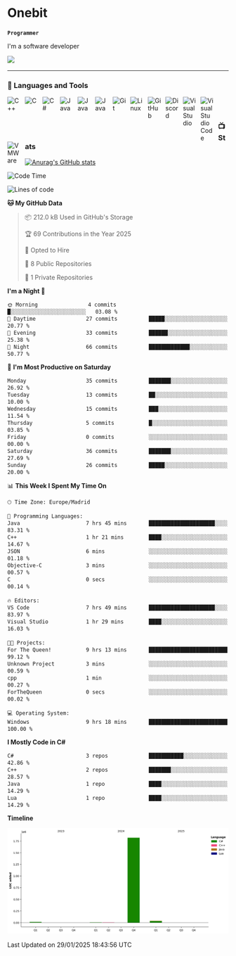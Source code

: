 # Onebit

**`Programmer`**

I'm a software developer

   ![](https://komarev.com/ghpvc/?username=onebit5&color=blueviolet)

---

### 🧰 Languages and Tools

<img align="left" alt="C++" width="30px" style="padding-right:10px;" src="https://cdn.jsdelivr.net/gh/devicons/devicon/icons/cplusplus/cplusplus-original.svg" />
<img align="left" alt="C" width="30px" style="padding-right:10px;" src="https://cdn.jsdelivr.net/gh/devicons/devicon/icons/c/c-original.svg" />
<img align="left" alt="C#" width="30px" style="padding-right:10px;" src="https://cdn.jsdelivr.net/gh/devicons/devicon/icons/csharp/csharp-original.svg" />
<img align="left" alt="Java" width="30px" style="padding-right:10px;" src="https://cdn.jsdelivr.net/gh/devicons/devicon/icons/java/java-original.svg"/>
<img align="left" alt="Java" width="30px" style="padding-right:10px;" src="https://cdn.jsdelivr.net/gh/devicons/devicon/icons/lua/lua-original.svg"/>
<img align="left" alt="Java" width="30px" style="padding-right:10px;" src="https://cdn.jsdelivr.net/gh/devicons/devicon/icons/unity/unity-original.svg"/>
<img align="left" alt="Git" width="30px" style="padding-right:10px;" src="https://cdn.jsdelivr.net/gh/devicons/devicon/icons/git/git-original.svg" />
<img align="left" alt="Linux" width="30px" style="padding-right:10px;" src="https://cdn.jsdelivr.net/gh/devicons/devicon/icons/linux/linux-original.svg" />
<img align="left" alt="GitHub" width="30px" style="padding-right:10px;" src="https://cdn.jsdelivr.net/gh/devicons/devicon/icons/github/github-original.svg" />
<img align="left" alt="Discord" width="30px" style="padding-right:10px;" src="https://cdn.jsdelivr.net/npm/simple-icons@3.13.0/icons/discord.svg" />
<img align="left" alt="Visual Studio" width="30px" style="padding-right:10px;" src="https://cdn.jsdelivr.net/npm/simple-icons@3.13.0/icons/visualstudio.svg" />
<img align="left" alt="Visual Studio Code" width="30px" style="padding-right:10px;" src="https://cdn.jsdelivr.net/npm/simple-icons@3.13.0/icons/visualstudiocode.svg" />
<img align="left" alt="VMWare" width="30px" style="padding-right:10px;" src="https://cdn.jsdelivr.net/npm/simple-icons@3.13.0/icons/vmware.svg" />
<br />

#

### 📺 Stats
[![Anurag's GitHub stats](https://github-readme-stats.vercel.app/api?username=onebit5&show_icons=true&theme=radical)](https://github.com/anuraghazra/github-readme-stats)                
<!--START_SECTION:waka-->
![Code Time](http://img.shields.io/badge/Code%20Time-9%20hrs%2018%20mins-blue)

![Lines of code](https://img.shields.io/badge/From%20Hello%20World%20I%27ve%20Written-1.9%20million%20lines%20of%20code-blue)

**🐱 My GitHub Data** 

> 📦 212.0 kB Used in GitHub's Storage 
 > 
> 🏆 69 Contributions in the Year 2025
 > 
> 💼 Opted to Hire
 > 
> 📜 8 Public Repositories 
 > 
> 🔑 1 Private Repositories 
 > 
**I'm a Night 🦉** 

```text
🌞 Morning                4 commits           █░░░░░░░░░░░░░░░░░░░░░░░░   03.08 % 
🌆 Daytime                27 commits          █████░░░░░░░░░░░░░░░░░░░░   20.77 % 
🌃 Evening                33 commits          ██████░░░░░░░░░░░░░░░░░░░   25.38 % 
🌙 Night                  66 commits          █████████████░░░░░░░░░░░░   50.77 % 
```
📅 **I'm Most Productive on Saturday** 

```text
Monday                   35 commits          ███████░░░░░░░░░░░░░░░░░░   26.92 % 
Tuesday                  13 commits          ██░░░░░░░░░░░░░░░░░░░░░░░   10.00 % 
Wednesday                15 commits          ███░░░░░░░░░░░░░░░░░░░░░░   11.54 % 
Thursday                 5 commits           █░░░░░░░░░░░░░░░░░░░░░░░░   03.85 % 
Friday                   0 commits           ░░░░░░░░░░░░░░░░░░░░░░░░░   00.00 % 
Saturday                 36 commits          ███████░░░░░░░░░░░░░░░░░░   27.69 % 
Sunday                   26 commits          █████░░░░░░░░░░░░░░░░░░░░   20.00 % 
```


📊 **This Week I Spent My Time On** 

```text
🕑︎ Time Zone: Europe/Madrid

💬 Programming Languages: 
Java                     7 hrs 45 mins       █████████████████████░░░░   83.31 % 
C++                      1 hr 21 mins        ████░░░░░░░░░░░░░░░░░░░░░   14.67 % 
JSON                     6 mins              ░░░░░░░░░░░░░░░░░░░░░░░░░   01.18 % 
Objective-C              3 mins              ░░░░░░░░░░░░░░░░░░░░░░░░░   00.57 % 
C                        0 secs              ░░░░░░░░░░░░░░░░░░░░░░░░░   00.14 % 

🔥 Editors: 
VS Code                  7 hrs 49 mins       █████████████████████░░░░   83.97 % 
Visual Studio            1 hr 29 mins        ████░░░░░░░░░░░░░░░░░░░░░   16.03 % 

🐱‍💻 Projects: 
For The Queen!           9 hrs 13 mins       █████████████████████████   99.12 % 
Unknown Project          3 mins              ░░░░░░░░░░░░░░░░░░░░░░░░░   00.59 % 
cpp                      1 min               ░░░░░░░░░░░░░░░░░░░░░░░░░   00.27 % 
ForTheQueen              0 secs              ░░░░░░░░░░░░░░░░░░░░░░░░░   00.02 % 

💻 Operating System: 
Windows                  9 hrs 18 mins       █████████████████████████   100.00 % 
```

**I Mostly Code in C#** 

```text
C#                       3 repos             ███████████░░░░░░░░░░░░░░   42.86 % 
C++                      2 repos             ███████░░░░░░░░░░░░░░░░░░   28.57 % 
Java                     1 repo              ████░░░░░░░░░░░░░░░░░░░░░   14.29 % 
Lua                      1 repo              ████░░░░░░░░░░░░░░░░░░░░░   14.29 % 
```



**Timeline**

![Lines of Code chart](https://raw.githubusercontent.com/Onebit5/Onebit5/main/assets/bar_graph.png)


 Last Updated on 29/01/2025 18:43:56 UTC
<!--END_SECTION:waka-->
